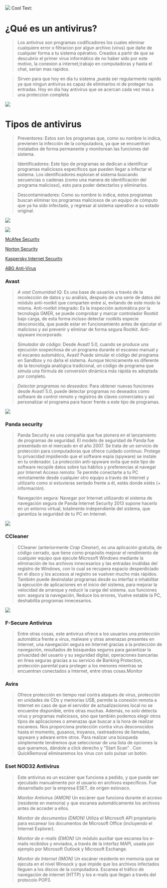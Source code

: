 ![](https://images.cooltext.com/5136751.png)
<a href="http://es.cooltext.com" target="_top"><img src="https://cooltext.com/images/ct_pixel.gif" width="80" height="15" alt="Cool Text: Generador de Logotipos y Gráficos." border="0" /></a>

# ¿Qué es un antivirus?

> Los antivirus son programas codificadores los cuales eliminar cualquiere error o filtracion por algun archivo (virus) que dañe de cualquier forma a tu sistema opérativo. Creados a partir de que se descubrio el primer virus informático de no haber sido por este motivo, la conexion a internet,trabajo en computadoras y hasta el chat, serian mas rapidos.

> Sirven para que hoy en dia tu sistema ,pueda ser regularmente rapido ya que ningun antivirus es capaz de eliminarlos ni de proteger tus entradas. Hoy en dia hay antivirus que se acercan cada vez mas a una proteccion completa

![](http://www.comofuncionatodo.net/wp-content/uploads/2015/06/como-funcionan-antivirus.jpg)

# Tipos de antivirus

> Preventores: Estos son los programas que, como su nombre lo indica, previenen la infección de la computadora, ya que se encuentran instalados de forma permanente y monitorean las funciones del sistema.

> Identificadores: Este tipo de programas se dedican a identificar programas maliciosos específicos que pueden llegar a infectar el sistema. Los identificadores exploran el sistema buscando secuencias o cadenas (como una manera de identificación del programa malicioso), esto para poder detectarlos y eliminarlos.

> Descontaminadores: Como su nombre lo indica, estos programas buscan eliminar los programas maliciosos de un equipo de cómputo que ya ha sido infectado, y regresar al sistema operativo a su estado original.

![](http://u.jimdo.com/www23/o/sfb9debcd89cb036d/img/i9b2aca697b24d7db/1358730234/std/image.png)

![](https://blogcortez.files.wordpress.com/2015/06/los-5-antivirus-mas-usados.jpg)

[McAfee Security](https://julianblas.github.io/Cierre-Bloque-2/Mcafee)

[Norton Security](https://julianblas.github.io/Cierre-Bloque-2/Norton)

[Kaspersky Internet Security](https://julianblas.github.io/Cierre-Bloque-2/Kaspersky)

[ABG Anti-Virus](https://julianblas.github.io/Cierre-Bloque-2/AVG)

### Avast

> _A vast Comunidad IQ_: Es una base de usuarios a través de la recolección de datos y su análisis, después de una serie de datos del módulo anti-rootkit que comparten entre sí, evitando de este modo la misma. Anti-rootkit integrado: Es la inspección automática por la tecnología GMER, se puede comprobar y marcar controlador Rootkit bajo carga, de esta forma incluso detectar rootkits especie desconocida, que puede estar en funcionamiento antes de ejecutar el malicioso y así prevenir y eliminar de forma segura Rootkit. Anti-spyware incorporado.

> _Simulador de código_: Desde Avast! 5.0, cuando se produce una ejecución sospechosa de un programa durante el escaneo manual y el escaneo automático, Avast! Puede simular el código del programa en Sandbox y no daña el sistema. Aunque técnicamente es diferente de la tecnología analógica tradicional, un código de programa que simula una fórmula de conversión dinámica más rápida es adoptada por completo.

> _Detectar programas no deseados_: Para obtener nuevas funciones desde Avast! 5.0, puede detectar programas no deseados como software de control remoto y registros de claves comerciales y así personalizar el programa para hacer frente a este tipo de programas.

![](https://i0.wp.com/www.ayudacelular.com/wp-content/uploads/2017/09/avast-logo.jpg?fit=1024%2C561&ssl=1.jpg)

### Panda security

> Panda Security es una compañía que fue pionera en el lanzamiento de programas de seguridad. El modelo de seguridad de Panda fue presentado en el mercado en el año 2007. Se trata de un servicio de protección para computadoras que ofrece cuidado continuo.
> Protege tu privacidad impidiendo que el software espía (spyware) se instale en tu ordenador. La protección anti-spyware evita que este tipo de software recopile datos sobre tus hábitos y preferencias al navegar por Internet
Acceso remoto: Te permite conectarte a tu PC remotamente desde cualquier otro equipo a través de Internet y utilizarlo como si estuvieras sentado frente a él, estés donde estés (+ información).

> Navegación segura: Navegar por Internet utilizando el sistema de navegación segura de Panda Internet Security 2013 supone hacerlo en un entorno virtual, totalmente independiente del sistema, que garantiza la seguridad de tu PC en Internet.

![](http://curiositherapy.com/wp-content/uploads/2015/10/38ce557daaec.jpg)

### CCleaner

> CCleaner (anteriormente _Crap Cleaner_), es una aplicación gratuita, de código cerrado, que tiene como propósito mejorar el rendimiento de cualquier equipo que ejecute Microsoft Windows mediante la eliminación de los archivos innecesarios y las entradas inválidas del registro de Windows, con lo cual se recupera espacio desperdiciado en el disco y los accesos al registro se vuelven mucho más rápidos. También puede desinstalar programas desde su interfaz e inhabilitar la ejecución de aplicaciones en el inicio del sistema, para mejorar la velocidad de arranque y reducir la carga del sistema. sus funciones son: asegura la navegación, Reduce los errores, Vuelve estable la PC, deshabilita programas innecesarios.

![](https://images-na.ssl-images-amazon.com/images/I/81w3ghiobTL.png)

### F-Secure Antivirus

> Entre otras cosas, este antivirus ofrece a los usuarios una protección automática frente a virus, malware y otras amenazas presentes en Internet, una navegación segura en Internet gracias a la protección de navegación, resultados de búsquedas seguros para garantizar la privacidad del usuario y su seguridad digital, operaciones bancarias en línea seguras gracias a su servicio de Banking Protection, protección parental para proteger a los menores mientras se encuentran conectados a Internet, entre otras cosas.Monitor

### Avira

>Ofrece protección en tiempo real contra ataques de virus, protección en unidades de CDs y memorias USB, permite la conexión remota a Internet en caso de que el servidor de actualizaciones local no se encuentre disponible, entre otras muchas.
Además, no solo detecta virus y programas maliciosos, sino que también podemos elegir otros tipos de aplicaciones o amenazas que buscar a la hora de realizar escaneos. Nos proporciona protección contra virus desconocidos hasta el momento, gusanos, troyanos, rastreadores de llamadas, spyware y adware entre otros. Para realizar una búsqueda simplemente tendremos que seleccionar de una lista de opciones la que queramos, dándole a click derecho y “Start Scan” . Con QuickRemoval eliminaremos los virus con solo pulsar un botón.

### Eset NOD32 Antivirus

>Este antivirus es un escáner que funciona a pedido, y que puede ser ejecutado manualmente por el usuario en archivos específicos. Fue desarrollado por la empresa ESET, de origen eslovaco. 

> _Monitor Antivirus (AMON)_
Un escáner que funciona durante el acceso (residente en memoria) y que escanea automáticamente los archivos antes de acceder a ellos.

> _Monitor de documentos (DMON)_
Utiliza el Microsoft API propietario para escanear los documentos de Microsoft Office (incluyendo el Internet Explorer).

> _Monitor de e-mails (EMON)_
Un módulo auxiliar que escanea los e-mails recibidos y enviados, a través de la interfaz MAPI, usada por ejemplo por Microsoft Outlook y Microsoft Exchange.

> _Monitor de Internet (IMON)_
Un escáner residente en memoria que se ejecuta en el nivel Winsock y que impide que los archivos infectados lleguen a los discos de la computadora. Escanea el tráfico de navegación de internet (HTTP) y los e-mails que llegan a través del protocolo POP3.


